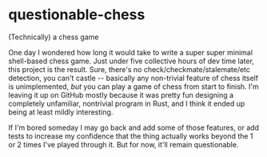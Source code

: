 # questionable-chess
(Technically) a chess game

One day I wondered how long it would take to write a super super minimal shell-based chess game. Just under five collective hours of dev time later, this project is the result. Sure, there's no check/checkmate/stalemate/etc detection, you can't castle -- basically any non-trivial feature of chess itself is unimplemented, *but* you can play a game of chess from start to finish. I'm leaving it up on GitHub mostly because it was pretty fun designing a completely unfamiliar, nontrivial program in Rust, and I think it ended up being at least mildly interesting.

If I'm bored someday I may go back and add some of those features, or add tests to increase my confidence that the thing actually works beyond the 1 or 2 times I've played through it. But for now, it'll remain questionable.
